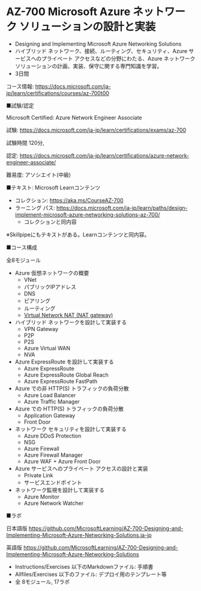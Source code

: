 # AZ-700 Microsoft Azure ネットワーク ソリューションの設計と実装

- Designing and Implementing Microsoft Azure Networking Solutions
- ハイブリッド ネットワーク、接続、ルーティング、セキュリティ、Azure サービスへのプライベート アクセスなどの分野にわたる、Azure ネットワーク ソリューションの計画、実装、保守に関する専門知識を学習。
- 3日間

コース情報: https://docs.microsoft.com/ja-jp/learn/certifications/courses/az-700t00

■試験/認定

Microsoft Certified: Azure Network Engineer Associate

試験: https://docs.microsoft.com/ja-jp/learn/certifications/exams/az-700

試験時間 120分, 

認定: https://docs.microsoft.com/ja-jp/learn/certifications/azure-network-engineer-associate/

難易度: アソシエイト(中級)

■テキスト: Microsoft Learnコンテンツ

- コレクション: https://aka.ms/CourseAZ-700
- ラーニング パス: https://docs.microsoft.com/ja-jp/learn/paths/design-implement-microsoft-azure-networking-solutions-az-700/
  - コレクションと同内容

※Skillpipeにもテキストがある。Learnコンテンツと同内容。

■コース構成

全8モジュール

- Azure 仮想ネットワークの概要
  - VNet
  - パブリックIPアドレス
  - DNS
  - ピアリング
  - ルーティング
  - [Virtual Network NAT (NAT gateway)](https://docs.microsoft.com/ja-jp/azure/virtual-network/nat-gateway/nat-overview)
- ハイブリッド ネットワークを設計して実装する
  - VPN Gateway
  - P2P
  - P2S
  - Azure Virtual WAN
  - NVA
- Azure ExpressRoute を設計して実装する
  - Azure ExpressRoute
  - Azure ExpressRoute Global Reach
  - Azure ExpressRoute FastPath
- Azure での非 HTTP(S) トラフィックの負荷分散
  - Azure Load Balancer
  - Azure Traffic Manager
- Azure での HTTP(S) トラフィックの負荷分散
  - Application Gateway
  - Front Door
- ネットワーク セキュリティを設計して実装する
  - Azure DDoS Protection
  - NSG
  - Azure Firewall
  - Azure Firewall Manager
  - Azure WAF + Azure Front Door
- Azure サービスへのプライベート アクセスの設計と実装
  - Private Link
  - サービスエンドポイント
- ネットワーク監視を設計して実装する
  - Azure Monitor
  - Azure Network Watcher

■ラボ

日本語版
https://github.com/MicrosoftLearning/AZ-700-Designing-and-Implementing-Microsoft-Azure-Networking-Solutions.ja-jp

英語版
https://github.com/MicrosoftLearning/AZ-700-Designing-and-Implementing-Microsoft-Azure-Networking-Solutions

- Instructions/Exercises 以下のMarkdownファイル: 手順書
- Allfiles/Exercises 以下のファイル: デプロイ用のテンプレート等
- 全 8モジュール, 17ラボ

